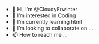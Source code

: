 - 👋 Hi, I’m @CloudyErwinter
- 👀 I’m interested in Coding
- 🌱 I’m currently learning html
- 💞️ I’m looking to collaborate on ...
- 📫 How to reach me ...

<!---
CloudyErwinter/CloudyErwinter is a ✨ special ✨ repository because its `README.md` (this file) appears on your GitHub profile.
You can click the Preview link to take a look at your changes.
--->
